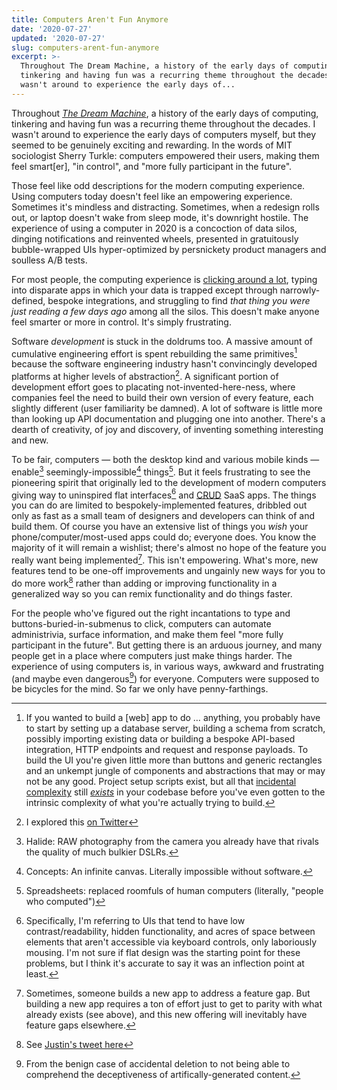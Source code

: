 ```yaml
---
title: Computers Aren't Fun Anymore
date: '2020-07-27'
updated: '2020-07-27'
slug: computers-arent-fun-anymore
excerpt: >-
  Throughout The Dream Machine, a history of the early days of computing,
  tinkering and having fun was a recurring theme throughout the decades. I
  wasn't around to experience the early days of...
---
```



Throughout [_The Dream Machine_](https://www.amazon.com/Dream-Machine-M-Mitchell-Waldrop/dp/1732265119), a history of the early days of computing, tinkering and having fun was a recurring theme throughout the decades. I wasn't around to experience the early days of computers myself, but they seemed to be genuinely exciting and rewarding. In the words of MIT sociologist Sherry Turkle: computers empowered their users, making them feel smart[er], "in control", and "more fully participant in the future". 

Those feel like odd descriptions for the modern computing experience. Using computers today doesn't feel like an empowering experience. Sometimes it's mindless and distracting. Sometimes, when a redesign rolls out, or laptop doesn't wake from sleep mode, it's downright hostile. The experience of using a computer in 2020 is a concoction of data silos, dinging notifications and reinvented wheels, presented in gratuitously bubble-wrapped UIs hyper-optimized by persnickety product managers and soulless A/B tests. 

For most people, the computing experience is [clicking around a lot](https://feifan.blog/2020/06/22/no-one-cares-about-software-quality/), typing into disparate apps in which your data is trapped except through narrowly-defined, bespoke integrations, and struggling to find _that thing you were just reading a few days ago_ among all the silos. This doesn't make anyone feel smarter or more in control. It's simply frustrating.

Software _development_ is stuck in the doldrums too. A massive amount of cumulative engineering effort is spent rebuilding the same primitives[^0] because the software engineering industry hasn't convincingly developed platforms at higher levels of abstraction[^1]. A significant portion of development effort goes to placating not-invented-here-ness, where companies feel the need to build their own version of every feature, each slightly different (user familiarity be damned). A lot of software is little more than looking up API documentation and plugging one into another. There's a dearth of creativity, of joy and discovery, of inventing something interesting and new. 

To be fair, computers — both the desktop kind and various mobile kinds — enable[^3] seemingly-impossible[^4] things[^5]. But it feels frustrating to see the pioneering spirit that originally led to the development of modern computers giving way to uninspired flat interfaces[^2] and [CRUD](https://en.wikipedia.org/wiki/Create,_read,_update_and_delete) SaaS apps. The things you can do are limited to bespokely-implemented features, dribbled out only as fast as a small team of designers and developers can think of and build them. Of course you have an extensive list of things you _wish_ your phone/computer/most-used apps could do; everyone does. You know the majority of it will remain a wishlist; there's almost no hope of the feature you really want being implemented[^6]. This isn't empowering. What's more, new features tend to be one-off improvements and ungainly new ways for you to do more work[^7] rather than adding or improving functionality in a generalized way so you can remix functionality and do things faster.

For the people who've figured out the right incantations to type and buttons-buried-in-submenus to click, computers can automate administrivia, surface information, and make them feel "more fully participant in the future". But getting there is an arduous journey, and many people get in a place where computers just make things harder. The experience of using computers is, in various ways, awkward and frustrating (and maybe even dangerous[^8]) for everyone. Computers were supposed to be bicycles for the mind. So far we only have penny-farthings.

[^0]: If you wanted to build a [web] app to do … anything, you probably have to start by setting up a database server, building a schema from scratch, possibly importing existing data or building a bespoke API-based integration, HTTP endpoints and request and response payloads. To build the UI you're given little more than buttons and generic rectangles and an unkempt jungle of components and abstractions that may or may not be any good. Project setup scripts exist, but all that [incidental complexity](https://www.infoq.com/presentations/Simple-Made-Easy/) still [_exists_](https://twitter.com/dhh/status/1258074299337826304?s=21) in your codebase before you've even gotten to the intrinsic complexity of what you're actually trying to build.
[^1]: I explored this [on Twitter](https://twitter.com/feifanz/status/1285766348975427585?s=21)
[^2]: Specifically, I'm referring to UIs that tend to have low contrast/readability, hidden functionality, and acres of space between elements that aren't accessible via keyboard controls, only laboriously mousing. I'm not sure if flat design was the starting point for these problems, but I think it's accurate to say it was an inflection point at least.
[^3]: Halide: RAW photography from the camera you already have that rivals the quality of much bulkier DSLRs.
[^4]: Concepts: An infinite canvas. Literally impossible without software.
[^5]: Spreadsheets: replaced roomfuls of human computers (literally, "people who computed")
[^6]: Sometimes, someone builds a new app to address a feature gap. But building a new app requires a ton of effort just to get to parity with what already exists (see above), and this new offering will inevitably have feature gaps elsewhere.
[^7]: See [Justin's tweet here](https://twitter.com/itunpredictable/status/1266125506925092864)
[^8]: From the benign case of accidental deletion to not being able to comprehend the deceptiveness of artifically-generated content.